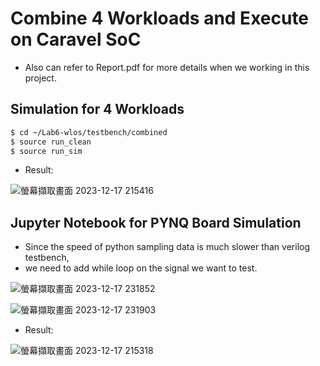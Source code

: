 # Combine 4 Workloads and Execute on Caravel SoC

- Also can refer to Report.pdf for more details when we working in this project.

## Simulation for 4 Workloads
```sh
$ cd ~/Lab6-wlos/testbench/combined
$ source run_clean
$ source run_sim
```
- Result:

![螢幕擷取畫面 2023-12-17 215416](https://github.com/vic9112/SOC/assets/137171415/e1864ce1-7854-40eb-ba38-3dcf4979d20d)

## Jupyter Notebook for PYNQ Board Simulation

- Since the speed of python sampling data is much slower than verilog testbench,
- we need to add while loop on the signal we want to test.

![螢幕擷取畫面 2023-12-17 231852](https://github.com/vic9112/SOC/assets/137171415/50079de1-6d29-4d94-a92d-854f1661ea85)

![螢幕擷取畫面 2023-12-17 231903](https://github.com/vic9112/SOC/assets/137171415/6cff69a5-b720-439e-803c-394df562ee55)

- Result:

![螢幕擷取畫面 2023-12-17 215318](https://github.com/vic9112/SOC/assets/137171415/e8cca2d6-d8ee-4da6-a17a-438b5eb9fc2f)
